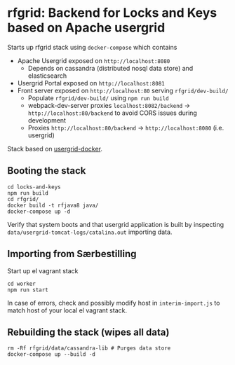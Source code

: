 # rfgrid: Backend for Locks and Keys based on Apache usergrid
Starts up rfgrid stack using `docker-compose` which contains

* Apache Usergrid exposed on `http://localhost:8080`
  * Depends on cassandra (distributed nosql data store) and elasticsearch
* Usergrid Portal exposed on `http://localhost:8081`
* Front server exposed on `http://localhost:80` serving `rfgrid/dev-build/`
  * Populate `rfgrid/dev-build/` using `npm run build`
  * webpack-dev-server proxies `localhost:8082/backend` -> `http://localhost:80/backend` to avoid CORS issues during development
  * Proxies `http://localhost:80/backend` -> `http://localhost:8080` (i.e. usergrid)

Stack based on [usergrid-docker](https://github.com/yep/usergrid-docker).

## Booting the stack
```
cd locks-and-keys
npm run build
cd rfgrid/
docker build -t rfjava8 java/
docker-compose up -d
```
Verify that system boots and that usergrid application is built by inspecting `data/usergrid-tomcat-logs/catalina.out` importing data.
## Importing from Særbestilling
Start up el vagrant stack
```
cd worker
npm run start
```
In case of errors, check and possibly modify host in `interim-import.js` to match host of your local el vagrant stack.

## Rebuilding the stack (wipes all data)
```
rm -Rf rfgrid/data/cassandra-lib # Purges data store
docker-compose up --build -d
```
